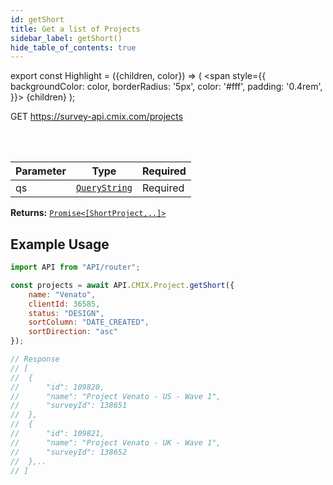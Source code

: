 ```yaml
---
id: getShort
title: Get a list of Projects
sidebar_label: getShort()
hide_table_of_contents: true
---
```


export const Highlight = ({children, color}) => (
  <span
    style={{
      backgroundColor: color,
      borderRadius: '5px',
      color: '#fff',
      padding: '0.4rem',
    }}>
    {children}
  </span>
);

<Highlight color="#61AFFE">GET</Highlight> https://survey-api.cmix.com/projects

<br />
<br />

| Parameter | Type  | Required |
| ---- | ----  | -------- |
| qs | [`QueryString`](/docs/properties#project-query-string) | <Highlight color="#F93E3E">Required</Highlight> |

**Returns:** [`Promise<[ShortProject,..]>`](/docs/properties#short-project)  

## Example Usage

```js
import API from "API/router";

const projects = await API.CMIX.Project.getShort({
    name: "Venato",
    clientId: 36585,
    status: "DESIGN",
    sortColumn: "DATE_CREATED",
    sortDirection: "asc"
});

// Response
// [
// 	{
// 		"id": 109820,
// 		"name": "Project Venato - US - Wave 1",
// 		"surveyId": 138651
// 	},
// 	{
// 		"id": 109821,
// 		"name": "Project Venato - UK - Wave 1",
// 		"surveyId": 138652
// 	},..
// ]
```